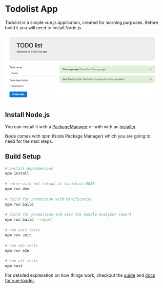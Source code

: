 # Todolist App

Todolist is a simple vue.js application, created for learning purposes.
Before build it you will need to install Node.js.

![Image of todolist app](https://github.com/galan83/todolist/blob/master/todolist.png)

## Install Node.js

You can install it with a [PackageManager](https://nodejs.org/en/download/package-manager/) or with with an [installer](https://nodejs.org/en/download/).

Node comes with npm (Node Package Manager) which you are going to need for the next steps.

## Build Setup

``` bash
# install dependencies
npm install

# serve with hot reload at localhost:8080
npm run dev

# build for production with minification
npm run build

# build for production and view the bundle analyzer report
npm run build --report

# run unit tests
npm run unit

# run e2e tests
npm run e2e

# run all tests
npm test
```

For detailed explanation on how things work, checkout the [guide](http://vuejs-templates.github.io/webpack/) and [docs for vue-loader](http://vuejs.github.io/vue-loader).
